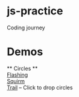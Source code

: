 # js-practice
Coding journey


# Demos
** Circles ** <br>
[Flashing](http://varietystudios.com/programming/JS/circles/flashing) <br>
[Squirm](http://varietystudios.com/programming/JS/circles/squirm) <br>
[Trail](http://varietystudios.com/programming/JS/circles/trails) – Click to drop circles <br>
